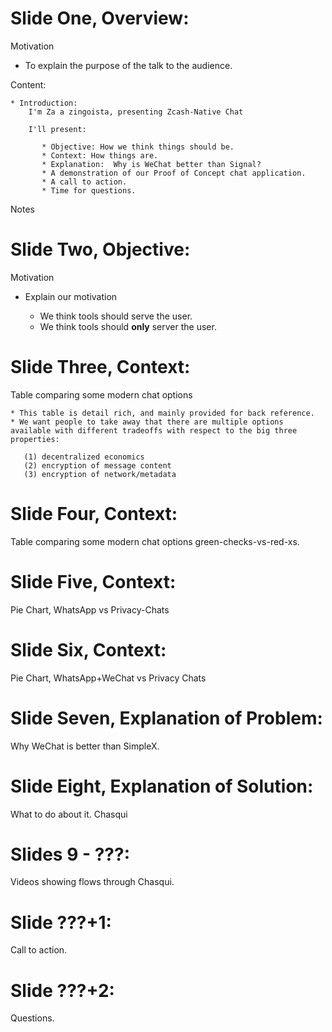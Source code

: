 # Slide One, Overview:

  Motivation 

  * To explain the purpose of the talk to the audience.

  Content:

    * Introduction:
        I'm Za a zingoista, presenting Zcash-Native Chat

        I'll present:

           * Objective: How we think things should be.
           * Context: How things are.
           * Explanation:  Why is WeChat better than Signal?
           * A demonstration of our Proof of Concept chat application.
           * A call to action.
           * Time for questions.
        
   
  Notes

# Slide Two, Objective:

  Motivation

  * Explain our motivation

     * We think tools should serve the user.
     * We think tools should **only** server the user. 

# Slide Three, Context:

  Table comparing some modern chat options

    * This table is detail rich, and mainly provided for back reference.
    * We want people to take away that there are multiple options available with different tradeoffs with respect to the big three properties:

       (1) decentralized economics
       (2) encryption of message content
       (3) encryption of network/metadata

# Slide Four, Context:

  Table comparing some modern chat options green-checks-vs-red-xs.

# Slide Five, Context:

  Pie Chart, WhatsApp vs Privacy-Chats

# Slide Six, Context:

  Pie Chart, WhatsApp+WeChat vs Privacy Chats

# Slide Seven, Explanation of Problem:

  Why WeChat is better than SimpleX.

# Slide Eight, Explanation of Solution:

  What to do about it. Chasqui

# Slides 9 - ???:

  Videos showing flows through Chasqui.

# Slide ???+1:

  Call to action.

# Slide ???+2:

  Questions.
